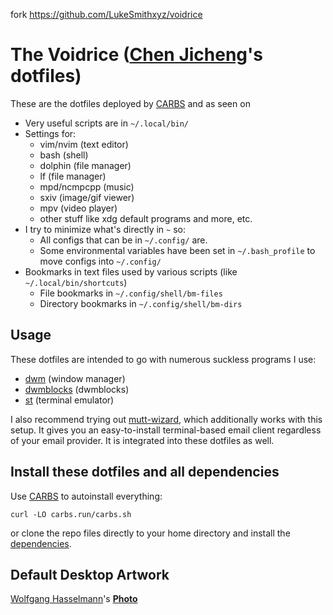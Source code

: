 fork https://github.com/LukeSmithxyz/voidrice

# The Voidrice ([Chen Jicheng](https://www.chenjicheng.com/)'s dotfiles)

These are the dotfiles deployed by [CARBS](https://carbs.run/) and as seen on

- Very useful scripts are in `~/.local/bin/`
- Settings for:
	- vim/nvim (text editor)
	- bash (shell)
	- dolphin (file manager)
	- lf (file manager)
	- mpd/ncmpcpp (music)
	- sxiv (image/gif viewer)
	- mpv (video player)
	- other stuff like xdg default programs and more, etc.
- I try to minimize what's directly in `~` so:
	- All configs that can be in `~/.config/` are.
	- Some environmental variables have been set in `~/.bash_profile` to move configs into `~/.config/`
- Bookmarks in text files used by various scripts (like `~/.local/bin/shortcuts`)
	- File bookmarks in `~/.config/shell/bm-files`
	- Directory bookmarks in `~/.config/shell/bm-dirs`

## Usage

These dotfiles are intended to go with numerous suckless programs I use:

- [dwm](https://github.com/chenjicheng/dwm) (window manager)
- [dwmblocks](https://github.com/chenjicheng/dwmblocks) (dwmblocks)
- [st](https://github.com/chenjicheng/st) (terminal emulator)

I also recommend trying out
[mutt-wizard](https://github.com/lukesmithxyz/mutt-wizard), which additionally
works with this setup. It gives you an easy-to-install terminal-based email
client regardless of your email provider. It is integrated into these dotfiles
as well.

## Install these dotfiles and all dependencies

Use [CARBS](https://carbs.run/) to autoinstall everything:

```
curl -LO carbs.run/carbs.sh
```

or clone the repo files directly to your home directory and install the
[dependencies](https://github.com/chenjicheng/CARBS/blob/main/progs.csv).

## Default Desktop Artwork

[Wolfgang Hasselmann](https://unsplash.com/photos/CsQD3CyTR0M)'s [**Photo**](https://unsplash.com/photos/CsQD3CyTR0M)
